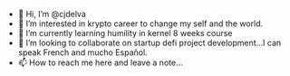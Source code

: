 - 👋 Hi, I’m @cjdelva
- 👀 I’m interested in krypto career to change my self and the world.
- 🌱 I’m currently learning humility in kernel 8 weeks course 
- 💞️ I’m looking to collaborate on startup defi project development...I can speak French and mucho Español. 
- 📫 How to reach me here and leave a note...

<!---
cjdelva/cjdelva is a ✨ special ✨ repository because its `README.md` (this file) appears on your GitHub profile.
You can click the Preview link to take a look at your changes.
--->
